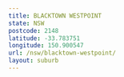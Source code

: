 ```yaml
---
title: BLACKTOWN WESTPOINT
state: NSW
postcode: 2148
latitude: -33.783751
longitude: 150.900547
url: /nsw/blacktown-westpoint/
layout: suburb
---
```

